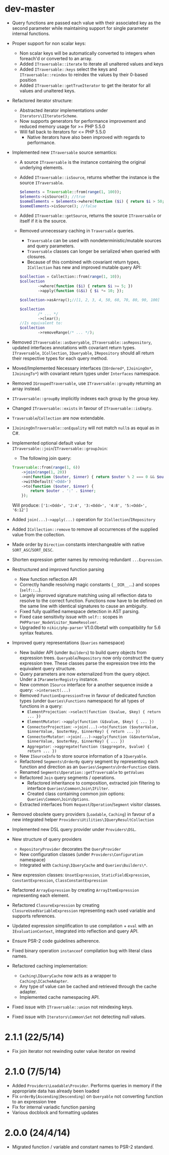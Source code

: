 dev-master
==========
 - Query functions are passed each value with their associated key as the second parameter while
   maintaining support for single parameter internal functions.
 - Proper support for non scalar keys:
    - Non scalar keys will be automatically converted to integers when foreach'd or converted to an array.
    - Added `ITraversable::iterate` to iterate all unaltered values and keys
    - Added `ITraversable::keys` select the keys and `ITraversable::reindex` to reindex the values by their 0-based position
    - Added `ITraversable::getTrueIterator` to get the iterator for all values and unaltered keys.
 - Refactored iterator structure:
    - Abstracted iterator implementations under `Iterators\IIteratorScheme`.
    - Now supports generators for performance improvement and reduced memory usage for >= PHP 5.5.0
    - Will fall back to iterators for <= PHP 5.5.0
        - Native iterators have also been improved with regards to performance.
 - Implemented new `ITraversable` source semantics:
    - A source `ITraversable` is the instance containing the original underlying elements.
    - Added `ITraversable::isSource`, returns whether the instance is the source `ITraversable`.
    
        ```php
        $elements = Traversable::from(range(1, 100));
        $elements->isSource(); //true
        $someElements = $elements->where(function ($i) { return $i > 50; });
        $someElements->isSource(); //false
        ```

    - Added `ITraversable::getSource`, returns the source `ITraversable` or itself if it is the source.
    - Removed unnecessary caching in `Traversable` queries.
        - `Traversable` can be used with nondeterministic/mutable sources and query parameters.
        - `Traversable` classes can longer be serialized when queried with closures.
        - Because of this combined with covariant return types, `ICollection` has new and improved mutable query API:
        
        ```php
        $collection = Collection::from(range(1, 10));
        $collection
                ->where(function ($i) { return $i >= 5; })
                ->apply(function (&$i) { $i *= 10; });
        
        $collection->asArray();//[1, 2, 3, 4, 50, 60, 70, 80, 90, 100]

        $collection
                /* ... */
                ->clear();
        //Is equivalent to:
        $collection
                ->removeRange(/* ... */);
        ```
 - Removed `ITraversable::asQueryable`, `ITraversable::asRepository`, updated interfaces annotations
   with covariant return types. `ITraversable`, `ICollection`, `IQueryable`, `IRepository` should all return
   their respective types for each query method.
 - Moved/Implemented Necessary interfaces (`IOrdered*`, `IJoiningOn*`, `IJoiningTo*`) with covariant 
   return types under `Interfaces` namespace.
 - Removed `IGroupedTraversable`, use `ITraversable::groupBy` returning an array instead.
 - `ITraversable::groupBy` implicitly indexes each group by the group key.
 - Changed `ITraversable::exists` in favour of `ITraversable::isEmpty`.
 - `Traversable`/`Collection` are now extendable.
 - `IJoiningOnTraversable::onEquality` will not match `null`s as equal as in C#.
 - Implemented optional default value for `ITraversable::join`/`ITraversable::groupJoin`:
    - The following join query:
    
    ```php
    Traversable::from(range(1, 6))
        ->join(range(1, 20))
        ->on(function ($outer, $inner) { return $outer % 2 === 0 && $outer * 2 === $inner; })
        ->withDefault('<Odd>')
        ->to(function ($outer, $inner) { 
            return $outer . ':' . $inner;
        });
    ```
    Will produce: `['1:<Odd>', '2:4', '3:<Odd>', '4:8', '5:<Odd>', '6:12']`
 - Added `join(...)->apply(...)` operation for `ICollection`/`IRepository`
 - Added `ICollection::remove` to remove all occurrences of the supplied value from the collection.
 - Made order by `Direction` constants interchangeable with native `SORT_ASC`/`SORT_DESC`.
 - Shorten expression getter names by removing redundant `...Expression`.
 - Restructured and improved function parsing
    - New function reflection API
    - Correctly handle resolving magic constants (`__DIR__`...) and scopes (`self::`...).
    - Largely improved signature matching using all reflection data to resolve to the correct function.
      Functions now have to be defined on the same line with identical signatures to cause an ambiguity.
    - Fixed fully qualified namespace detection in AST parsing.
    - Fixed case sensitivity issue with `self::` scopes in `PHPParser_NodeVisitor_NameResolver`.
    - Upgraded to `nikic/php-parser` V1.0.0beta1 with compatibility for 5.6 syntax features.
 - Improved query representations (`Queries` namespace)
    - New builder API (under `Builders`) to build query objects from expression trees.
      `Queryable`/`Repository` now only construct the query expression tree.
      These classes parse the expression tree into the equivalent query structure.
    - Query parameters are now externalized from the query object. Under a `IParameterRegistry` instance.
    - New common `ISource` interface for a another sequence inside a query: `->intersect(...)`
    - Removed `FunctionExpressionTree` in favour of dedicated function types (under `Queries\Functions` namespace)
      for all types of functions in a query:
        - `ElementProjection`: `->select(function ($value, $key) { return ... })`
        - `ElementMutator`: `->apply(function (&$value, $key) { ... })`
        - `ConnectorProjection`: `->join(...)->to(function ($outerValue, $innerValue, $outerKey, $innerKey) { return ... })`
        - `ConnectorMutator`: `->join(...)->apply(function (&$outerValue, $innerValue, $outerKey, $innerKey) { ... })`
        - `Aggregator`: `->aggregate(function ($aggregate, $value) { return ... })`
    - New `ISourceInfo` to store source information of a `IQueryable`.
    - Refactored `Segments\OrderBy` query segment by representing each
      function and direction as an `Queries\Segments\OrderFunction` class.
    - Renamed `Segments\Operation::getTraversable` to `getValues`
    - Refactored `Join` query segments / operations.
       - Refactored inheritance to composition, extracted join filtering to interface `Queries\Common\Join\IFilter`.
       - Created class containing common join options: `Queries\Common\Join\Options`.
    - Extracted interfaces from `Request`/`Operation`/`Segment` visitor classes.
 - Removed obsolete query providers (`Loadable`, `Caching`) in favour of a new integrated helper `Providers\Utilities\IQueryResultCollection`
 - Implemented new DSL query provider under `Providers\DSL`.
 - New structure of query providers
    - `RepositoryProvider` decorates the `QueryProvider`
    - New configuration classes (under `Providers\Configuration` namespace)
    - Integrated with `Caching\IQueryCache` and `Queries\Builders\*`.
 - New expression classes: `UnsetExpression`, `StaticFieldExpression`, `ConstantExpression`, `ClassConstantExpression`
 - Refactored `ArrayExpression` by creating `ArrayItemExpression` representing each element.
 - Refactored `ClosureExpression` by creating `ClosureUsedVariableExpression` representing each used variable and supports references.
 - Updated expression simplification to use compilation + `eval` with an `IEvaluationContext`, integrated into reflection and query API.
 - Ensure PSR-2 code guidelines adherence.
 - Fixed binary operation `instanceof` compilation bug with literal class names.
 - Refactored caching implementation:
    - `Caching\IQueryCache` now acts as a wrapper to `Caching\ICacheAdapter`.
    - Any type of value can be cached and retrieved through the cache adapter.
    - Implemented cache namespacing API.
 - Fixed issue with `ITraversable::union` not reindexing keys.
 - Fixed issue with `Iterators\Common\Set` not detecting null values.

2.1.1 (22/5/14)
===============
 - Fix join iterator not rewinding outer value iterator on rewind

2.1.0 (7/5/14)
==============
 - Added `Providers\Loadable\Provider`. Performs queries in memory if the appropriate data has already been loaded
 - Fix `orderBy[Ascending|Descending]` on `Queryable` not converting function to an expression tree
 - Fix for internal variadic function parsing
 - Various docblock and formatting updates

2.0.0 (24/4/14)
===============
 - Migrated function / variable and constant names to PSR-2 standard.
